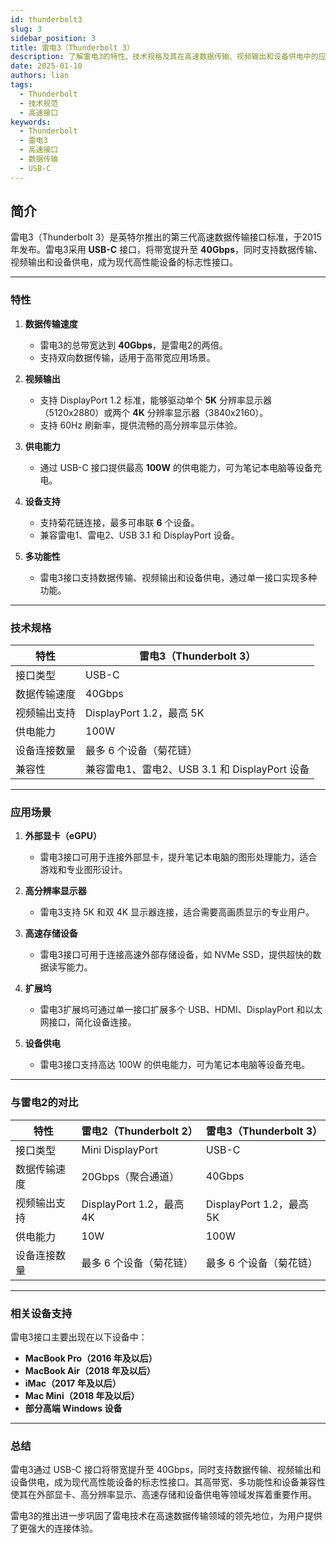 ```yaml
---
id: thunderbolt3
slug: 3
sidebar_position: 3
title: 雷电3（Thunderbolt 3）
description: 了解雷电3的特性、技术规格及其在高速数据传输、视频输出和设备供电中的应用
date: 2025-01-10
authors: lian
tags: 
  - Thunderbolt
  - 技术规范
  - 高速接口
keywords:                             
  - Thunderbolt
  - 雷电3
  - 高速接口
  - 数据传输
  - USB-C
---
```


## 简介
雷电3（Thunderbolt 3）是英特尔推出的第三代高速数据传输接口标准，于2015年发布。雷电3采用 **USB-C** 接口，将带宽提升至 **40Gbps**，同时支持数据传输、视频输出和设备供电，成为现代高性能设备的标志性接口。

---

### 特性
1. **数据传输速度**
   - 雷电3的总带宽达到 **40Gbps**，是雷电2的两倍。
   - 支持双向数据传输，适用于高带宽应用场景。

2. **视频输出**
   - 支持 DisplayPort 1.2 标准，能够驱动单个 **5K** 分辨率显示器（5120x2880）或两个 **4K** 分辨率显示器（3840x2160）。
   - 支持 60Hz 刷新率，提供流畅的高分辨率显示体验。

3. **供电能力**
   - 通过 USB-C 接口提供最高 **100W** 的供电能力，可为笔记本电脑等设备充电。

4. **设备支持**
   - 支持菊花链连接，最多可串联 **6** 个设备。
   - 兼容雷电1、雷电2、USB 3.1 和 DisplayPort 设备。

5. **多功能性**
   - 雷电3接口支持数据传输、视频输出和设备供电，通过单一接口实现多种功能。

---

### 技术规格
| 特性                 | 雷电3（Thunderbolt 3）         |
|----------------------|-------------------------------|
| 接口类型             | USB-C                         |
| 数据传输速度         | 40Gbps                        |
| 视频输出支持         | DisplayPort 1.2，最高 5K      |
| 供电能力             | 100W                          |
| 设备连接数量         | 最多 6 个设备（菊花链）       |
| 兼容性               | 兼容雷电1、雷电2、USB 3.1 和 DisplayPort 设备 |

---

### 应用场景
1. **外部显卡（eGPU）**
   - 雷电3接口可用于连接外部显卡，提升笔记本电脑的图形处理能力，适合游戏和专业图形设计。

2. **高分辨率显示器**
   - 雷电3支持 5K 和双 4K 显示器连接，适合需要高画质显示的专业用户。

3. **高速存储设备**
   - 雷电3接口可用于连接高速外部存储设备，如 NVMe SSD，提供超快的数据读写能力。

4. **扩展坞**
   - 雷电3扩展坞可通过单一接口扩展多个 USB、HDMI、DisplayPort 和以太网接口，简化设备连接。

5. **设备供电**
   - 雷电3接口支持高达 100W 的供电能力，可为笔记本电脑等设备充电。

---

### 与雷电2的对比
| 特性                 | 雷电2（Thunderbolt 2）         | 雷电3（Thunderbolt 3）         |
|----------------------|-------------------------------|-------------------------------|
| 接口类型             | Mini DisplayPort              | USB-C                         |
| 数据传输速度         | 20Gbps（聚合通道）            | 40Gbps                        |
| 视频输出支持         | DisplayPort 1.2，最高 4K      | DisplayPort 1.2，最高 5K      |
| 供电能力             | 10W                           | 100W                          |
| 设备连接数量         | 最多 6 个设备（菊花链）       | 最多 6 个设备（菊花链）       |

---

### 相关设备支持
雷电3接口主要出现在以下设备中：
- **MacBook Pro（2016 年及以后）**
- **MacBook Air（2018 年及以后）**
- **iMac（2017 年及以后）**
- **Mac Mini（2018 年及以后）**
- **部分高端 Windows 设备**

---

### 总结
雷电3通过 USB-C 接口将带宽提升至 40Gbps，同时支持数据传输、视频输出和设备供电，成为现代高性能设备的标志性接口。其高带宽、多功能性和设备兼容性使其在外部显卡、高分辨率显示、高速存储和设备供电等领域发挥着重要作用。

雷电3的推出进一步巩固了雷电技术在高速数据传输领域的领先地位，为用户提供了更强大的连接体验。
